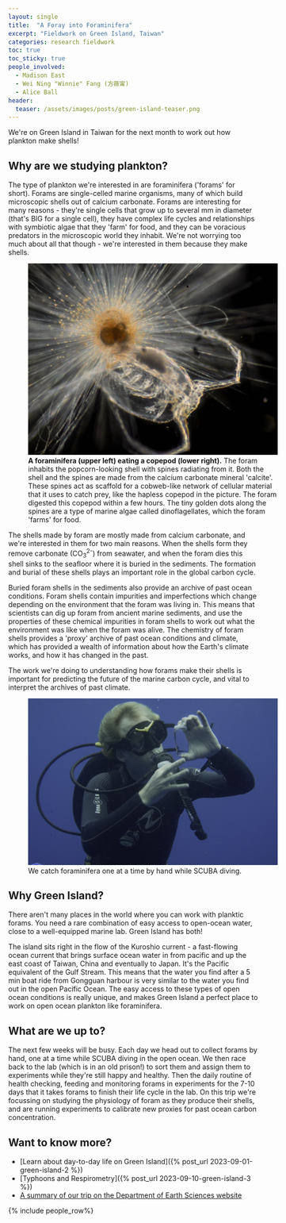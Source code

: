 ```yaml
---
layout: single
title:  "A Foray into Foraminifera"
excerpt: "Fieldwork on Green Island, Taiwan"
categories: research fieldwork
toc: true
toc_sticky: true
people_involved:
  - Madison East
  - Wei Ning "Winnie" Fang (方薇甯)
  - Alice Ball
header:
  teaser: /assets/images/posts/green-island-teaser.png
---
```


We're on Green Island in Taiwan for the next month to work out how plankton make shells!

## Why are we studying plankton?

The type of plankton we're interested in are foraminifera ('forams' for short). 
Forams are single-celled marine organisms, many of which build microscopic shells out of calcium carbonate.
Forams are interesting for many reasons - they're single cells that grow up to several mm in diameter (that's BIG for a single cell), they have complex life cycles and relationships with symbiotic algae that they 'farm' for food, and they can be voracious predators in the microscopic world they inhabit.
We're not worrying too much about all that though - we're interested in them because they make shells.

<figure style="width: 100%" class="align-center">
  <img src="/assets/images/posts/green-island-foram.jpg" alt="a foraminifera eating a copepod">
  <figcaption>
  <strong>A foraminifera (upper left) eating a copepod (lower right).</strong> The foram inhabits the popcorn-looking shell with spines radiating from it. Both the shell and the spines are made from the calcium carbonate mineral 'calcite'. These spines act as scaffold for a cobweb-like network of cellular material that it uses to catch prey, like the hapless copepod in the picture. The foram digested this copepod within a few hours. The tiny golden dots along the spines are a type of marine algae called dinoflagellates, which the foram 'farms' for food.
  </figcaption>
</figure>

The shells made by foram are mostly made from calcium carbonate, and we're interested in them for two main reasons.
When the shells form they remove carbonate (CO<sub>3</sub><sup>2-</sup>) from seawater, and when the foram dies this shell sinks to the seafloor where it is buried in the sediments.
The formation and burial of these shells plays an important role in the global carbon cycle.

Buried foram shells in the sediments also provide an archive of past ocean conditions.
Foram shells contain impurities and imperfections which change depending on the environment that the foram was living in.
This means that scientists can dig up foram from ancient marine sediments, and use the properties of these chemical impurities in foram shells to work out what the environment was like when the foram was alive.
The chemistry of foram shells provides a 'proxy' archive of past ocean conditions and climate, which has provided a wealth of information about how the Earth's climate works, and how it has changed in the past.

The work we're doing to understanding how forams make their shells is important for predicting the future of the marine carbon cycle, and vital to interpret the archives of past climate.

<figure style="width: 100%" class="align-center">
  <img src="/assets/images/posts/green-island-diver.jpg" alt="a diver catching a foraminifera">
  <figcaption>
  We catch foraminifera one at a time by hand while SCUBA diving.
  </figcaption>
</figure>

## Why Green Island?

There aren't many places in the world where you can work with planktic forams.
You need a rare combination of easy access to open-ocean water, close to a well-equipped marine lab.
Green Island has both!

The island sits right in the flow of the Kuroshio current - a fast-flowing ocean current that brings surface ocean water in from pacific and up the east coast of Taiwan, China and eventually to Japan.
It's the Pacific equivalent of the Gulf Stream.
This means that the water you find after a 5 min boat ride from Gongguan harbour is very similar to the water you find out in the open Pacific Ocean.
The easy access to these types of open ocean conditions is really unique, and makes Green Island a perfect place to work on open ocean plankton like foraminifera.

## What are we up to?

The next few weeks will be busy.
Each day we head out to collect forams by hand, one at a time while SCUBA diving in the open ocean.
We then race back to the lab (which is in an old prison!) to sort them and assign them to experiments while they're still happy and healthy.
Then the daily routine of health checking, feeding and monitoring forams in experiments for the 7-10 days that it takes forams to finish their life cycle in the lab.
On this trip we're focussing on studying the physiology of foram as they produce their shells, and are running experiments to calibrate new proxies for past ocean carbon concentration.

## Want to know more?

 - [Learn about day-to-day life on Green Island]({% post_url 2023-09-01-green-island-2 %})
 - [Typhoons and Respirometry]({% post_url 2023-09-10-green-island-3 %})
 - [A summary of our trip on the Department of Earth Sciences website](https://blog.esc.cam.ac.uk/a-foray-into-foraminifera-one-island-two-research-teams-a-boat-and-a-frenzy-of-forams/)

{% include people_row%}

